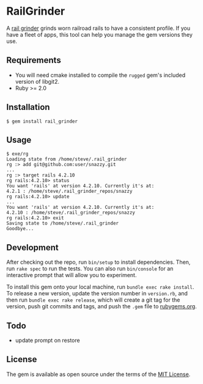 # RailGrinder

A [rail grinder](https://en.wikipedia.org/wiki/Railgrinder) grinds worn railroad rails to have a consistent profile. If you have a fleet of apps, this tool can help you manage the gem versions they use.

## Requirements

 * You will need cmake installed to compile the `rugged` gem's included version of libgit2.
 * Ruby >= 2.0

## Installation

    $ gem install rail_grinder

## Usage

    $ exe/rg
    Loading state from /home/steve/.rail_grinder
    rg :> add git@github.com:user/snazzy.git
    ...
    rg :> target rails 4.2.10
    rg rails:4.2.10> status
    You want 'rails' at version 4.2.10. Currently it's at:
    4.2.1 : /home/steve/.rail_grinder_repos/snazzy
    rg rails:4.2.10> update
    ...
    You want 'rails' at version 4.2.10. Currently it's at:
    4.2.10 : /home/steve/.rail_grinder_repos/snazzy
    rg rails:4.2.10> exit
    Saving state to /home/steve/.rail_grinder
    Goodbye...

## Development

After checking out the repo, run `bin/setup` to install dependencies. Then, run `rake spec` to run the tests. You can also run `bin/console` for an interactive prompt that will allow you to experiment.

To install this gem onto your local machine, run `bundle exec rake install`. To release a new version, update the version number in `version.rb`, and then run `bundle exec rake release`, which will create a git tag for the version, push git commits and tags, and push the `.gem` file to [rubygems.org](https://rubygems.org).

## Todo

 * update prompt on restore

## License

The gem is available as open source under the terms of the [MIT License](http://opensource.org/licenses/MIT).

